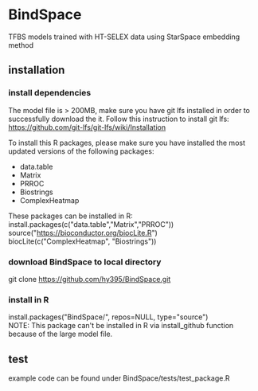 # BindSpace
TFBS models trained with HT-SELEX data using StarSpace embedding method

## installation

### install dependencies
The model file is > 200MB, make sure you have git lfs installed in order to successfully download the it. Follow this instruction to install git lfs:  
https://github.com/git-lfs/git-lfs/wiki/Installation

To install this R packages, please make sure you have installed the most updated versions of the following packages:
* data.table
* Matrix
* PRROC
* Biostrings
* ComplexHeatmap

These packages can be installed in R:  
install.packages(c("data.table","Matrix","PRROC"))  
source("https://bioconductor.org/biocLite.R")  
biocLite(c("ComplexHeatmap", "Biostrings"))  

### download BindSpace to local directory
git clone https://github.com/hy395/BindSpace.git

### install in R
install.packages("BindSpace/", repos=NULL, type="source")  
NOTE: This package can't be installed in R via install_github function because of the large model file.

## test
example code can be found under BindSpace/tests/test_package.R
